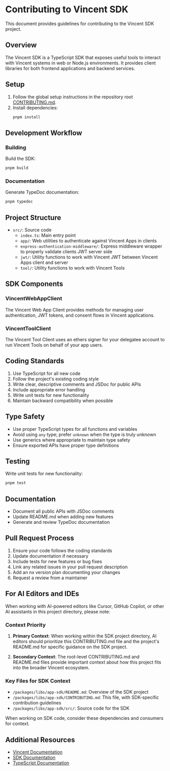 # Contributing to Vincent SDK

This document provides guidelines for contributing to the Vincent SDK project.

## Overview

The Vincent SDK is a TypeScript SDK that exposes useful tools to interact with Vincent systems in web or Node.js environments. It provides client libraries for both frontend applications and backend services.

## Setup

1. Follow the global setup instructions in the repository root [CONTRIBUTING.md](../../CONTRIBUTING.md).
2. Install dependencies:
   ```bash
   pnpm install
   ```

## Development Workflow

### Building

Build the SDK:

```bash
pnpm build
```

### Documentation

Generate TypeDoc documentation:

```bash
pnpm typedoc
```

## Project Structure

- `src/`: Source code
  - `index.ts`: Main entry point
  - `app/`: Web utilities to authenticate against Vincent Apps in clients
  - `express-authentication-middleware/`: Express middleware wrapper to properly validate clients JWT server side
  - `jwt/`: Utility functions to work with Vincent JWT between Vincent Apps client and server
  - `tool/`: Utility functions to work with Vincent Tools

## SDK Components

### VincentWebAppClient

The Vincent Web App Client provides methods for managing user authentication, JWT tokens, and consent flows in Vincent applications.

### VincentToolClient

The Vincent Tool Client uses an ethers signer for your delegatee account to run Vincent Tools on behalf of your app users.

## Coding Standards

1. Use TypeScript for all new code
2. Follow the project's existing coding style
3. Write clear, descriptive comments and JSDoc for public APIs
4. Include appropriate error handling
5. Write unit tests for new functionality
6. Maintain backward compatibility when possible

## Type Safety

- Use proper TypeScript types for all functions and variables
- Avoid using `any` type; prefer `unknown` when the type is truly unknown
- Use generics where appropriate to maintain type safety
- Ensure exported APIs have proper type definitions

## Testing

Write unit tests for new functionality:

```bash
pnpm test
```

## Documentation

- Document all public APIs with JSDoc comments
- Update README.md when adding new features
- Generate and review TypeDoc documentation

## Pull Request Process

1. Ensure your code follows the coding standards
2. Update documentation if necessary
3. Include tests for new features or bug fixes
4. Link any related issues in your pull request description
5. Add an nx version plan documenting your changes
6. Request a review from a maintainer

## For AI Editors and IDEs

When working with AI-powered editors like Cursor, GitHub Copilot, or other AI assistants in this project directory, please note:

### Context Priority

1. **Primary Context**: When working within the SDK project directory, AI editors should prioritize this CONTRIBUTING.md file and the project's README.md for specific guidance on the SDK project.

2. **Secondary Context**: The root-level CONTRIBUTING.md and README.md files provide important context about how this project fits into the broader Vincent ecosystem.

### Key Files for SDK Context

- `/packages/libs/app-sdk/README.md`: Overview of the SDK project
- `/packages/libs/app-sdk/CONTRIBUTING.md`: This file, with SDK-specific contribution guidelines
- `/packages/libs/app-sdk/src/`: Source code for the SDK

When working on SDK code, consider these dependencies and consumers for context.

## Additional Resources

- [Vincent Documentation](https://docs.heyvincent.ai/)
- [SDK Documentation](https://sdk-docs.heyvincent.ai/)
- [TypeScript Documentation](https://www.typescriptlang.org/docs/)
